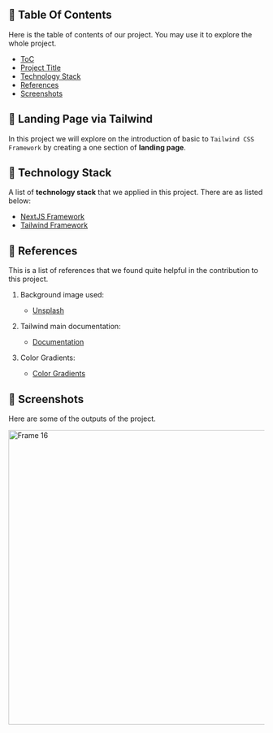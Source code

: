 ## 📌 Table Of Contents
Here is the table of contents of our project. You may use it to explore the whole project.
- [ToC](#-table-of-contents)
- [Project Title](#-landing-page-via-tailwind)
- [Technology Stack](#-technology-stack)
- [References](#-references)
- [Screenshots](#-screenshots)

## 📢 Landing Page via Tailwind
In this project we will explore on the introduction of basic to `Tailwind CSS Framework` by creating a one section of **landing page**.

## 🚀 Technology Stack
A list of **technology stack** that we applied in this project. There are as listed below:
- [NextJS Framework](https://nextjs.org/)
- [Tailwind Framework](https://tailwindcss.com/)

## 🔎 References
This is a list of references that we found quite helpful in the contribution to this project.
1. Background image used:
    - [Unsplash](https://unsplash.com/s/photos/canyon)
   
2. Tailwind main documentation:
    - [Documentation](https://tailwindcss.com/docs/installation)
    
3. Color Gradients:
    - [Color Gradients](https://uigradients.com/)

## 📸 Screenshots
Here are some of the outputs of the project.


<img width="580" alt="Frame 16" src="https://user-images.githubusercontent.com/92319348/198081969-446036ec-f66e-48cc-8fff-7926345924c7.png">
